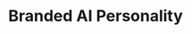 ---
layout: portfolio
type: project
title: Branded AI Personality
description: Blahbity blahbity blah
keys:
  project: RocketPersonality
  company: rocket
year: 2022
tags: ['gen ai', 'artificial intelligence', 'conversational ai', 'leadership', 'branding', 'strategy']
preview:
    title: Branded AI Personality
    description: 'Rethinking the lead form to include AI, chat, and personalization. Significantly improving the experience and directly increasing lead conversion and revenue.'
    sizzle: 'Rethinking the lead form to include AI, chat, and personalization. Significantly improving the experience and directly increasing lead conversion and revenue.'
---